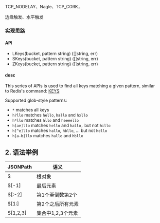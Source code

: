 TCP_NODELAY、Nagle、TCP_CORK，

边缘触发、水平触发



### 实现思路

#### API

- LKeys(bucket, pattern string) ([]string, err)
- SKeys(bucket, pattern string) ([]string, err)
- ZKeys(bucket, pattern string) ([]string, err)



#### desc

This series of APIs is used to find all keys matching a given pattern, similar to Redis's command: [KEYS](https://redis.io/commands/keys/)

Supported glob-style patterns:

- `*` matches all keys
- `h?llo` matches `hello`, `hallo` and `hxllo`
- `h*llo` matches `hllo` and `heeeello`
- `h[ae]llo` matches `hello` and `hallo,` but not `hillo`
- `h[^e]llo` matches `hallo`, `hbllo`, ... but not `hello`
- `h[a-b]llo` matches `hallo` and `hbllo`





## 2. 语法举例
| JSONPath	| 语义 |
|--------------------------------|-----------------------------------------------------------|
| $	| 根对象 |
|$[-1]	 |最后元素 |
|$[:-2]	 | 第1个至倒数第2个 | 
| $[1:]	 | 第2个之后所有元素 | 
| $[1,2,3]	 | 集合中1,2,3个元素 |
